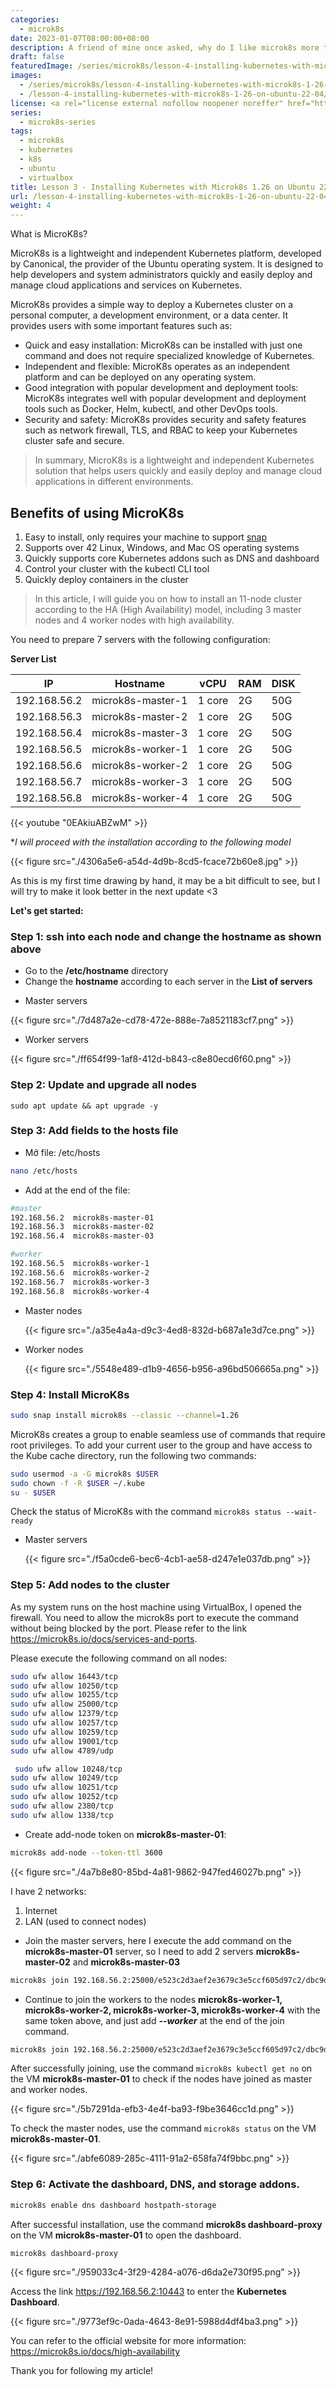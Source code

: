 ```yaml
---
categories:
  - microk8s
date: 2023-01-07T08:00:00+08:00
description: A friend of mine once asked, why do I like microk8s more than minikube? ... Since then, we never talked again. It's a difficult question, especially for an engineer. The answer is not too clear, because it has to be experienced and personal preference. Let me show you why.
draft: false
featuredImage: /series/microk8s/lesson-4-installing-kubernetes-with-microk8s-1-26-on-ubuntu-22-04.webp
images:
  - /series/microk8s/lesson-4-installing-kubernetes-with-microk8s-1-26-on-ubuntu-22-04.webp
  - /lesson-4-installing-kubernetes-with-microk8s-1-26-on-ubuntu-22-04/images/index.en.png
license: <a rel="license external nofollow noopener noreffer" href="https://creativecommons.org/licenses/by-nc/4.0/" target="_blank">CC BY-NC 4.0</a>
series:
  - microk8s-series
tags:
  - microk8s
  - kubernetes
  - k8s
  - ubuntu
  - virtualbox
title: Lesson 3 - Installing Kubernetes with Microk8s 1.26 on Ubuntu 22.04
url: /lesson-4-installing-kubernetes-with-microk8s-1-26-on-ubuntu-22-04
weight: 4
---
```


What is MicroK8s?

MicroK8s is a lightweight and independent Kubernetes platform, developed by Canonical, the provider of the Ubuntu operating system. It is designed to help developers and system administrators quickly and easily deploy and manage cloud applications and services on Kubernetes.

MicroK8s provides a simple way to deploy a Kubernetes cluster on a personal computer, a development environment, or a data center. It provides users with some important features such as:

- Quick and easy installation: MicroK8s can be installed with just one command and does not require specialized knowledge of Kubernetes.
- Independent and flexible: MicroK8s operates as an independent platform and can be deployed on any operating system.
- Good integration with popular development and deployment tools: MicroK8s integrates well with popular development and deployment tools such as Docker, Helm, kubectl, and other DevOps tools.
- Security and safety: MicroK8s provides security and safety features such as network firewall, TLS, and RBAC to keep your Kubernetes cluster safe and secure.

> In summary, MicroK8s is a lightweight and independent Kubernetes solution that helps users quickly and easily deploy and manage cloud applications in different environments.

## **Benefits of using MicroK8s**

1. Easy to install, only requires your machine to support [snap](https://snapcraft.io/)
2. Supports over 42 Linux, Windows, and Mac OS operating systems
3. Quickly supports core Kubernetes addons such as DNS and dashboard
4. Control your cluster with the kubectl CLI tool
5. Quickly deploy containers in the cluster

> In this article, I will guide you on how to install an 11-node cluster according to the HA (High Availability) model, including 3 master nodes and 4 worker nodes with high availability.

You need to prepare 7 servers with the following configuration:

**Server List**

| IP           | Hostname          | vCPU   | RAM | DISK |
| ------------ | ----------------- | ------ | --- | ---- |
| 192.168.56.2 | microk8s-master-1 | 1 core | 2G  | 50G  |
| 192.168.56.3 | microk8s-master-2 | 1 core | 2G  | 50G  |
| 192.168.56.4 | microk8s-master-3 | 1 core | 2G  | 50G  |
| 192.168.56.5 | microk8s-worker-1 | 1 core | 2G  | 50G  |
| 192.168.56.6 | microk8s-worker-2 | 1 core | 2G  | 50G  |
| 192.168.56.7 | microk8s-worker-3 | 1 core | 2G  | 50G  |
| 192.168.56.8 | microk8s-worker-4 | 1 core | 2G  | 50G  |

{{< youtube "0EAkiuABZwM" >}}

\*_I will proceed with the installation according to the following model_

{{< figure src="./4306a5e6-a54d-4d9b-8cd5-fcace72b60e8.jpg" >}}

As this is my first time drawing by hand, it may be a bit difficult to see, but I will try to make it look better in the next update <3

**Let's get started:**

### Step 1: ssh into each node and change the hostname as shown above

- Go to the **/etc/hostname** directory
- Change the **hostname** according to each server in the **List of servers**

* Master servers

{{< figure src="./7d487a2e-cd78-472e-888e-7a8521183cf7.png" >}}

- Worker servers

{{< figure src="./ff654f99-1af8-412d-b843-c8e80ecd6f60.png" >}}

### Step 2: Update and upgrade all nodes

```
sudo apt update && apt upgrade -y
```

### Step 3: Add fields to the hosts file

- Mở file: /etc/hosts

```bash
nano /etc/hosts
```

- Add at the end of the file:

```bash
#master
192.168.56.2  microk8s-master-01
192.168.56.3  microk8s-master-02
192.168.56.4  microk8s-master-03

#worker
192.168.56.5  microk8s-worker-1
192.168.56.6  microk8s-worker-2
192.168.56.7  microk8s-worker-3
192.168.56.8  microk8s-worker-4
```

- Master nodes

  {{< figure src="./a35e4a4a-d9c3-4ed8-832d-b687a1e3d7ce.png" >}}

- Worker nodes

  {{< figure src="./5548e489-d1b9-4656-b956-a96bd506665a.png" >}}

### Step 4: Install MicroK8s

```bash
sudo snap install microk8s --classic --channel=1.26
```

MicroK8s creates a group to enable seamless use of commands that require root privileges. To add your current user to the group and have access to the Kube cache directory, run the following two commands:

```bash
sudo usermod -a -G microk8s $USER
sudo chown -f -R $USER ~/.kube
su - $USER
```

Check the status of MicroK8s with the command `microk8s status --wait-ready`

- Master servers

  {{< figure src="./f5a0cde6-bec6-4cb1-ae58-d247e1e037db.png" >}}

### Step 5: Add nodes to the cluster

As my system runs on the host machine using VirtualBox, I opened the firewall. You need to allow the microk8s port to execute the command without being blocked by the port. Please refer to the link https://microk8s.io/docs/services-and-ports.

Please execute the following command on all nodes:

```bash
sudo ufw allow 16443/tcp
sudo ufw allow 10250/tcp
sudo ufw allow 10255/tcp
sudo ufw allow 25000/tcp
sudo ufw allow 12379/tcp
sudo ufw allow 10257/tcp
sudo ufw allow 10259/tcp
sudo ufw allow 19001/tcp
sudo ufw allow 4789/udp

 sudo ufw allow 10248/tcp
sudo ufw allow 10249/tcp
sudo ufw allow 10251/tcp
sudo ufw allow 10252/tcp
sudo ufw allow 2380/tcp
sudo ufw allow 1338/tcp
```

- Create add-node token on **microk8s-master-01**:

```bash
microk8s add-node --token-ttl 3600
```

{{< figure src="./4a7b8e80-85bd-4a81-9862-947fed46027b.png" >}}

I have 2 networks:

1. Internet
2. LAN (used to connect nodes)

- Join the master servers, here I execute the add command on the **microk8s-master-01** server, so I need to add 2 servers **microk8s-master-02** and **microk8s-master-03**

```bash
microk8s join 192.168.56.2:25000/e523c2d3aef2e3679c3e5ccf605d97c2/dbc9df54be3b
```

- Continue to join the workers to the nodes **microk8s-worker-1, microk8s-worker-2, microk8s-worker-3, microk8s-worker-4** with the same token above, and just add **_--worker_** at the end of the join command.

```bash
microk8s join 192.168.56.2:25000/e523c2d3aef2e3679c3e5ccf605d97c2/dbc9df54be3b --worker
```

After successfully joining, use the command `microk8s kubectl get no` on the VM **microk8s-master-01** to check if the nodes have joined as master and worker nodes.

{{< figure src="./5b7291da-efb3-4e4f-ba93-f9be3646cc1d.png" >}}

To check the master nodes, use the command `microk8s status` on the VM **microk8s-master-01**.

{{< figure src="./abfe6089-285c-4111-91a2-658fa74f9bbc.png" >}}

### Step 6: Activate the dashboard, DNS, and storage addons.

```bash
microk8s enable dns dashboard hostpath-storage
```

After successful installation, use the command **microk8s dashboard-proxy** on the VM **microk8s-master-01** to open the dashboard.

```bash
microk8s dashboard-proxy
```

{{< figure src="./959033c4-3f29-4284-a076-d6da2e730f95.png" >}}

Access the link https://192.168.56.2:10443 to enter the **Kubernetes Dashboard**.

{{< figure src="./9773ef9c-0ada-4643-8e91-5988d4df4ba3.png" >}}

You can refer to the official website for more information: https://microk8s.io/docs/high-availability

Thank you for following my article!
